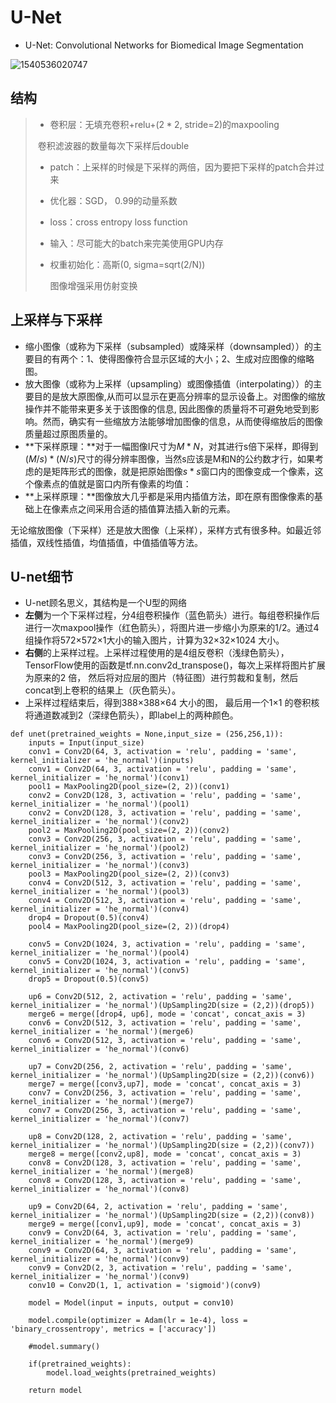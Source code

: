 # U-Net

- U-Net: Convolutional Networks for Biomedical Image Segmentation

![1540536020747](/home/yiqingcheng/.config/Typora/typora-user-images/1540536020747.png)

## 结构

> - 卷积层：无填充卷积+relu+($2*2$, stride=2)的maxpooling
>
> ​       卷积滤波器的数量每次下采样后double
>
> - patch：上采样的时候是下采样的两倍，因为要把下采样的patch合并过来
>
> - 优化器：SGD， 0.99的动量系数
>
> - loss：cross entropy loss function
>
> - 输入：尽可能大的batch来完美使用GPU内存
>
> - 权重初始化：高斯(0, sigma=sqrt(2/N))
>
>   图像增强采用仿射变换



## 上采样与下采样

- 缩小图像（或称为下采样（subsampled）或降采样（downsampled））的主要目的有两个：1、使得图像符合显示区域的大小；2、生成对应图像的缩略图。
- 放大图像（或称为上采样（upsampling）或图像插值（interpolating））的主要目的是放大原图像,从而可以显示在更高分辨率的显示设备上。对图像的缩放操作并不能带来更多关于该图像的信息, 因此图像的质量将不可避免地受到影响。然而，确实有一些缩放方法能够增加图像的信息，从而使得缩放后的图像质量超过原图质量的。
- **下采样原理：**对于一幅图像I尺寸为$M*N$，对其进行s倍下采样，即得到$(M/s)*(N/s)$尺寸的得分辨率图像，当然s应该是M和N的公约数才行，如果考虑的是矩阵形式的图像，就是把原始图像$s*s$窗口内的图像变成一个像素，这个像素点的值就是窗口内所有像素的均值：
- **上采样原理：**图像放大几乎都是采用内插值方法，即在原有图像像素的基础上在像素点之间采用合适的插值算法插入新的元素。

无论缩放图像（下采样）还是放大图像（上采样），采样方式有很多种。如最近邻插值，双线性插值，均值插值，中值插值等方法。



## U-net细节

- U-net顾名思义，其结构是一个U型的网络 
- **左侧**为一个下采样过程，分4组卷积操作（蓝色箭头）进行。每组卷积操作后进行一次maxpool操作（红色箭头），将图片进一步缩小为原来的1/2。通过4组操作将572×572×1大小的输入图片，计算为32×32×1024 大小。 
- **右侧**的上采样过程。上采样过程使用的是4组反卷积（浅绿色箭头），TensorFlow使用的函数是tf.nn.conv2d_transpose()，每次上采样将图片扩展为原来的2 倍， 然后将对应层的图片（特征图）进行剪裁和复制，然后concat到上卷积的结果上（灰色箭头）。 
- 上采样过程结束后，得到388×388×64 大小的图， 最后用一个1×1 的卷积核将通道数减到2（深绿色箭头），即label上的两种颜色。

```
def unet(pretrained_weights = None,input_size = (256,256,1)):
    inputs = Input(input_size)
    conv1 = Conv2D(64, 3, activation = 'relu', padding = 'same', kernel_initializer = 'he_normal')(inputs)
    conv1 = Conv2D(64, 3, activation = 'relu', padding = 'same', kernel_initializer = 'he_normal')(conv1)
    pool1 = MaxPooling2D(pool_size=(2, 2))(conv1)
    conv2 = Conv2D(128, 3, activation = 'relu', padding = 'same', kernel_initializer = 'he_normal')(pool1)
    conv2 = Conv2D(128, 3, activation = 'relu', padding = 'same', kernel_initializer = 'he_normal')(conv2)
    pool2 = MaxPooling2D(pool_size=(2, 2))(conv2)
    conv3 = Conv2D(256, 3, activation = 'relu', padding = 'same', kernel_initializer = 'he_normal')(pool2)
    conv3 = Conv2D(256, 3, activation = 'relu', padding = 'same', kernel_initializer = 'he_normal')(conv3)
    pool3 = MaxPooling2D(pool_size=(2, 2))(conv3)
    conv4 = Conv2D(512, 3, activation = 'relu', padding = 'same', kernel_initializer = 'he_normal')(pool3)
    conv4 = Conv2D(512, 3, activation = 'relu', padding = 'same', kernel_initializer = 'he_normal')(conv4)
    drop4 = Dropout(0.5)(conv4)
    pool4 = MaxPooling2D(pool_size=(2, 2))(drop4)

    conv5 = Conv2D(1024, 3, activation = 'relu', padding = 'same', kernel_initializer = 'he_normal')(pool4)
    conv5 = Conv2D(1024, 3, activation = 'relu', padding = 'same', kernel_initializer = 'he_normal')(conv5)
    drop5 = Dropout(0.5)(conv5)

    up6 = Conv2D(512, 2, activation = 'relu', padding = 'same', kernel_initializer = 'he_normal')(UpSampling2D(size = (2,2))(drop5))
    merge6 = merge([drop4, up6], mode = 'concat', concat_axis = 3)
    conv6 = Conv2D(512, 3, activation = 'relu', padding = 'same', kernel_initializer = 'he_normal')(merge6)
    conv6 = Conv2D(512, 3, activation = 'relu', padding = 'same', kernel_initializer = 'he_normal')(conv6)

    up7 = Conv2D(256, 2, activation = 'relu', padding = 'same', kernel_initializer = 'he_normal')(UpSampling2D(size = (2,2))(conv6))
    merge7 = merge([conv3,up7], mode = 'concat', concat_axis = 3)
    conv7 = Conv2D(256, 3, activation = 'relu', padding = 'same', kernel_initializer = 'he_normal')(merge7)
    conv7 = Conv2D(256, 3, activation = 'relu', padding = 'same', kernel_initializer = 'he_normal')(conv7)

    up8 = Conv2D(128, 2, activation = 'relu', padding = 'same', kernel_initializer = 'he_normal')(UpSampling2D(size = (2,2))(conv7))
    merge8 = merge([conv2,up8], mode = 'concat', concat_axis = 3)
    conv8 = Conv2D(128, 3, activation = 'relu', padding = 'same', kernel_initializer = 'he_normal')(merge8)
    conv8 = Conv2D(128, 3, activation = 'relu', padding = 'same', kernel_initializer = 'he_normal')(conv8)

    up9 = Conv2D(64, 2, activation = 'relu', padding = 'same', kernel_initializer = 'he_normal')(UpSampling2D(size = (2,2))(conv8))
    merge9 = merge([conv1,up9], mode = 'concat', concat_axis = 3)
    conv9 = Conv2D(64, 3, activation = 'relu', padding = 'same', kernel_initializer = 'he_normal')(merge9)
    conv9 = Conv2D(64, 3, activation = 'relu', padding = 'same', kernel_initializer = 'he_normal')(conv9)
    conv9 = Conv2D(2, 3, activation = 'relu', padding = 'same', kernel_initializer = 'he_normal')(conv9)
    conv10 = Conv2D(1, 1, activation = 'sigmoid')(conv9)

    model = Model(input = inputs, output = conv10)

    model.compile(optimizer = Adam(lr = 1e-4), loss = 'binary_crossentropy', metrics = ['accuracy'])
    
    #model.summary()

    if(pretrained_weights):
    	model.load_weights(pretrained_weights)

    return model
```

